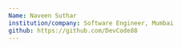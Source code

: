 ```yaml
---
Name: Naveen Suthar
institution/company: Software Engineer, Mumbai
github: https://github.com/DevCode88
---
```

